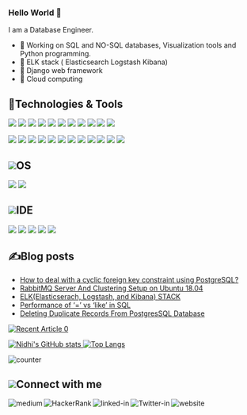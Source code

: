 ### Hello World 👋
I am a Database Engineer.
- 🔭 Working on SQL and NO-SQL databases, Visualization tools and Python programming.
- 🔭 ELK stack ( Elasticsearch Logstash Kibana) 
- 🌱 Django web framework
- 🌱 Cloud computing

## 🔧Technologies & Tools
![](https://img.shields.io/badge/SQL_DB-Postgresql-informational?style=flat&logo=<LOGO_NAME>&logoColor=white&color=2bbc8a) ![](https://img.shields.io/badge/SQL_DB-Mysql-informational?style=flat&logo=<LOGO_NAME>&logoColor=white&color=2bbc8a) ![](https://img.shields.io/badge/SQL_DB-SQLServer-informational?style=flat&logo=<LOGO_NAME>&logoColor=white&color=2bbc8a) ![](https://img.shields.io/badge/SQL_DB-Oracle-informational?style=flat&logo=<LOGO_NAME>&logoColor=white&color=2bbc8a)
 ![](https://img.shields.io/badge/NOSQL_DB-Mongo-informational?style=flat&logo=<LOGO_NAME>&logoColor=white&color=2bbc8a) ![](https://img.shields.io/badge/NOSQL_DB-Cassandra-informational?style=flat&logo=<LOGO_NAME>&logoColor=white&color=2bbc8a) ![](https://img.shields.io/badge/CloudDB-Snowflake-informational?style=flat&logo=<LOGO_NAME>&logoColor=white&color=2bbc8a) ![](https://img.shields.io/badge/Visualization_Tool-Tableau-informational?style=flat&logo=<LOGO_NAME>&logoColor=white&color=2bbc8a) ![](https://img.shields.io/badge/Visualization_Tool-PowerBI-informational?style=flat&logo=<LOGO_NAME>&logoColor=white&color=2bbc8a) ![](https://img.shields.io/badge/Visualization_Tool-Grafana-informational?style=flat&logo=<LOGO_NAME>&logoColor=white&color=2bbc8a) ![](https://img.shields.io/badge/Code-Python-informational?style=flat&logo=<LOGO_NAME>&logoColor=white&color=2bbc8a)
 
 ![](https://img.shields.io/badge/PostgreSQL-316192?style=for-the-badge&logo=postgresql&logoColor=white)  ![](https://img.shields.io/badge/MySQL-00000F?style=for-the-badge&logo=mysql&logoColor=white)  ![](https://img.shields.io/badge/Microsoft%20SQL%20Sever-CC2927?style=for-the-badge&logo=microsoft%20sql%20server&logoColor=white)
 ![](https://img.shields.io/badge/MongoDB-4EA94B?style=for-the-badge&logo=mongodb&logoColor=white)  ![](https://img.shields.io/badge/Cassandra-1287B1?style=for-the-badge&logo=apache%20cassandra&logoColor=white)  ![](https://img.shields.io/badge/redis-%23DD0031.svg?&style=for-the-badge&logo=redis&logoColor=white)
 ![](https://img.shields.io/badge/Grafana-F2F4F9?style=for-the-badge&logo=grafana&logoColor=orange&labelColor=F2F4F9) ![](https://img.shields.io/badge/Jupyter-F37626.svg?&style=for-the-badge&logo=Jupyter&logoColor=white)  ![](https://img.shields.io/badge/Django-092E20?style=for-the-badge&logo=django&logoColor=green) ![](https://img.shields.io/badge/Git-F05032?style=for-the-badge&logo=git&logoColor=white)  ![](https://img.shields.io/badge/PowerBI-F2C811?style=for-the-badge&logo=Power%20BI&logoColor=white)  ![](https://img.shields.io/badge/Kibana-005571?style=for-the-badge&logo=Kibana&logoColor=whit)
 
## <img src="https://img.icons8.com/ios/50/000000/operating-system.png"/>OS
![](https://img.shields.io/badge/Ubuntu-E95420?style=for-the-badge&logo=ubuntu&logoColor=white) ![](https://img.shields.io/badge/Windows_XP-003399?style=for-the-badge&logo=windows-xp&logoColor=white)

## <img src="https://img.icons8.com/fluency-systems-regular/48/000000/identification-documents.png"/>IDE
![](https://img.shields.io/badge/Visual_Studio_Code-0078D4?style=for-the-badge&logo=visual%20studio%20code&logoColor=white) ![](https://img.shields.io/badge/Visual_Studio-5C2D91?style=for-the-badge&logo=visual%20studio&logoColor=white) ![](https://img.shields.io/badge/sublime_text-%23575757.svg?&style=for-the-badge&logo=sublime-text&logoColor=important)
![](https://img.shields.io/badge/Notepad++-90E59A.svg?style=for-the-badge&logo=notepad%2B%2B&logoColor=black) ![](https://img.shields.io/badge/PyCharm-000000.svg?&style=for-the-badge&logo=PyCharm&logoColor=white)
 
## ✍Blog posts
<!-- BLOG-POST-LIST:START -->
- [How to deal with a cyclic foreign key constraint using PostgreSQL?](https://code.likeagirl.io/how-to-deal-with-a-cyclic-foreign-key-constraint-using-postgresql-2acf46719948?source=rss-114a44c68324------2)
- [RabbitMQ Server And Clustering Setup on Ubuntu 18.04](https://code.likeagirl.io/rabbitmq-server-and-clustering-setup-on-ubuntu-18-04-f96fc1994567?source=rss-114a44c68324------2)
- [ELK&lpar;Elasticserach, Logstash, and Kibana&rpar; STACK](https://code.likeagirl.io/elk-elasticserach-logstash-and-kibana-stack-f8ee0eef5992?source=rss-114a44c68324------2)
- [Performance of ‘=’ vs ‘like’ in SQL](https://code.likeagirl.io/performance-of-vs-like-in-sql-950eb91b69ba?source=rss-114a44c68324------2)
- [Deleting Duplicate Records From PostgresSQL Database](https://nidhig631.medium.com/deleting-duplicate-records-from-postgressql-database-f008291675fe?source=rss-114a44c68324------2)
<!-- BLOG-POST-LIST:END -->

<a target="_blank" href="https://github-readme-medium-recent-article.vercel.app/medium/@imantumorang/0"><img src="https://github-readme-medium-recent-article.vercel.app/medium/@nidhig631/0" alt="Recent Article 0"> 


![Nidhi's GitHub stats](https://github-readme-stats.vercel.app/api?username=Nidhig631&show_icons=true&theme=radical) [![Top Langs](https://github-readme-stats.vercel.app/api/top-langs/?username=Nidhig631&layout=compact)](https://github.com/Nidhig631/github-readme-stats)

![counter](https://enbbnn1a3vs8ksj.m.pipedream.net)

## <img src="https://user-images.githubusercontent.com/47362011/131351706-42d0f506-f7ba-4faf-b9f8-960b48899f6e.png"/>Connect with me
[<img align="left" alt="medium" src="https://img.shields.io/badge/medium-%2312100E.svg?&style=for-the-badge&logo=medium&logoColor=white" />](https://nidhig631.medium.com)
[<img align="left" alt="HackerRank" src="https://img.shields.io/badge/-Hackerrank-2EC866?style=for-the-badge&logo=HackerRank&logoColor=white" />](https://www.hackerrank.com/nidhig631)
[<img align="left" alt="linked-in" src="https://img.shields.io/badge/linkedin-%230077B5.svg?&style=for-the-badge&logo=linkedin&logoColor=white" />](https://www.linkedin.com/in/nidhig631)
[<img align="left" alt="Twitter-in" src="https://img.shields.io/badge/twitter-%230077B5.svg?&style=for-the-badge&logo=twitter&logoColor=white" />](https://twitter.com/NidhiGu74193759)
[<img align="left" alt="website" src="https://img.shields.io/badge/website-%2312100E.svg?&style=for-the-badge&logo=website&logoColor=white"/>](https://nidhig631.github.io/My_website)


